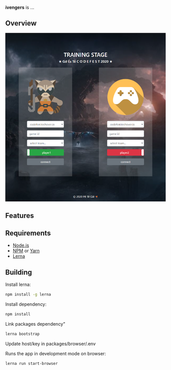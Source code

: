 **ivengers** is ...

## Overview

![capture](resources/capture.png)

## Features

## Requirements
* [Node.js](https://nodejs.org/)
* [NPM](https://docs.npmjs.com/cli/v6/commands/npm-install/) or [Yarn](https://yarnpkg.com/)
* [Lerna](https://lerna.js.org/)

## Building

Install lerna:
```bash
npm install -g lerna
```

Install dependency:
```bash
npm install
```

Link packages dependency"
```bash
lerna bootstrap
```

Update host/key in packages/browser/.env

Runs the app in development mode on browser:
```bash
lerna run start-browser
```
